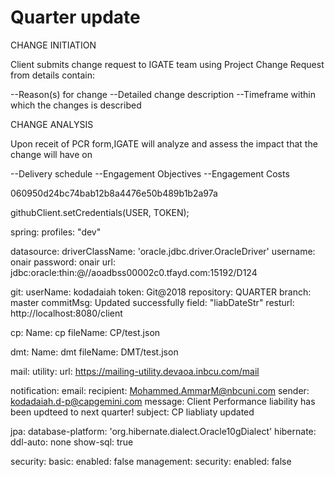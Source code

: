 # Quarter update
CHANGE INITIATION


Client submits change request to IGATE team using Project Change Request from details contain:


--Reason(s) for change 
--Detailed change description
--Timeframe within which the changes is described



CHANGE ANALYSIS


Upon receit of PCR form,IGATE will analyze and assess the impact that the change will have on

--Delivery schedule
--Engagement Objectives
--Engagement Costs 


060950d24bc74bab12b8a4476e50b489b1b2a97a 


githubClient.setCredentials(USER, TOKEN);



spring:
  profiles: "dev"

  datasource:
    driverClassName: 'oracle.jdbc.driver.OracleDriver'
    username: onair
    password: onair
    url: jdbc:oracle:thin:@//aoadbss00002c0.tfayd.com:15192/D124

git:
  userName: kodadaiah
  token: Git@2018
  repository: QUARTER
  branch: master
  commitMsg: Updated successfully
  field: "liabDateStr"
  resturl: http://localhost:8080/client

cp:
  Name: cp
  fileName: CP/test.json

dmt:
  Name: dmt
  fileName: DMT/test.json
   
mail:
  utility:
    url: https://mailing-utility.devaoa.inbcu.com/mail
 
notification:
  email:
    recipient: Mohammed.AmmarM@nbcuni.com
    sender: kodadaiah.d-p@capgemini.com
    message: Client Performance liability has been updteed to next quarter!
    subject:  CP liabliaty updated

jpa:
  database-platform: 'org.hibernate.dialect.Oracle10gDialect'
  hibernate:
   ddl-auto: none
  show-sql: true


security:
  basic:
    enabled: false
management:
  security:
    enabled: false
